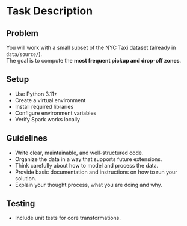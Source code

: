 # Task Description

## Problem
You will work with a small subset of the NYC Taxi dataset (already in `data/source/`).  
The goal is to compute the **most frequent pickup and drop-off zones**.

## Setup
- Use Python 3.11+
- Create a virtual environment
- Install required libraries
- Configure environment variables
- Verify Spark works locally

## Guidelines
- Write clear, maintainable, and well-structured code.
- Organize the data in a way that supports future extensions.
- Think carefully about how to model and process the data.
- Provide basic documentation and instructions on how to run your solution.
- Explain your thought process, what you are doing and why.

## Testing
- Include unit tests for core transformations.
